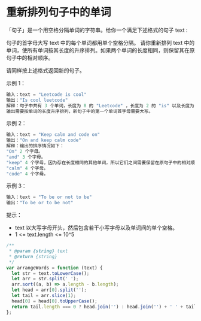 # 重新排列句子中的单词

「句子」是一个用空格分隔单词的字符串。给你一个满足下述格式的句子 text :

句子的首字母大写
text 中的每个单词都用单个空格分隔。
请你重新排列 text 中的单词，使所有单词按其长度的升序排列。如果两个单词的长度相同，则保留其在原句子中的相对顺序。

请同样按上述格式返回新的句子。

示例 1：

```javascript
输入：text = "Leetcode is cool"
输出："Is cool leetcode"
解释：句子中共有 3 个单词，长度为 8 的 "Leetcode" ，长度为 2 的 "is" 以及长度为 4 的 "cool" 。
输出需要按单词的长度升序排列，新句子中的第一个单词首字母需要大写。
```

示例 2：

```javascript
输入：text = "Keep calm and code on"
输出："On and keep calm code"
解释：输出的排序情况如下：
"On" 2 个字母。
"and" 3 个字母。
"keep" 4 个字母，因为存在长度相同的其他单词，所以它们之间需要保留在原句子中的相对顺序。
"calm" 4 个字母。
"code" 4 个字母。
```

示例 3：

```javascript
输入：text = "To be or not to be"
输出："To be or to be not"
```

提示：

- text 以大写字母开头，然后包含若干小写字母以及单词间的单个空格。
- 1 <= text.length <= 10^5

```javascript
/**
 * @param {string} text
 * @return {string}
 */
var arrangeWords = function (text) {
  let str = text.toLowerCase();
  let arr = str.split(' ');
  arr.sort((a, b) => a.length - b.length);
  let head = arr[0].split('');
  let tail = arr.slice(1);
  head[0] = head[0].toUpperCase();
  return tail.length === 0 ? head.join('') : head.join('') + ' ' + tail.join(' ');
};

```
